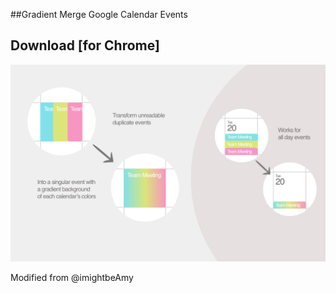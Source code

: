##Gradient Merge Google Calendar Events


## Download [for Chrome]

![examples](images/examples.png)



Modified from @imightbeAmy
